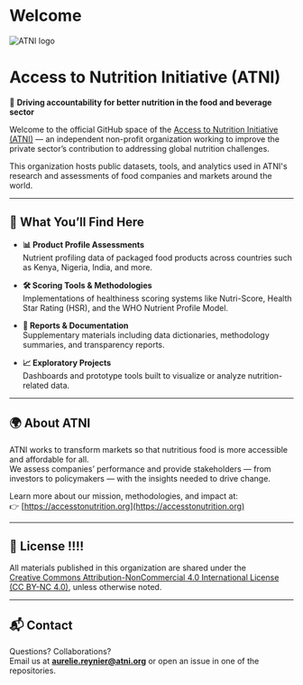 # Welcome

![ATNI logo](https://accesstonutrition.org/wp-content/uploads/2021/10/ATNI-Logo_RGB_Horizontal.png)

# Access to Nutrition Initiative (ATNI)

🔬 **Driving accountability for better nutrition in the food and beverage sector**

Welcome to the official GitHub space of the [Access to Nutrition Initiative (ATNI)](https://accesstonutrition.org) — an independent non-profit organization working to improve the private sector’s contribution to addressing global nutrition challenges.

This organization hosts public datasets, tools, and analytics used in ATNI's research and assessments of food companies and markets around the world.

---

## 📁 What You’ll Find Here

- **📊 Product Profile Assessments**  
  Nutrient profiling data of packaged food products across countries such as Kenya, Nigeria, India, and more.

- **🛠️ Scoring Tools & Methodologies**  
  Implementations of healthiness scoring systems like Nutri-Score, Health Star Rating (HSR), and the WHO Nutrient Profile Model.

- **📄 Reports & Documentation**  
  Supplementary materials including data dictionaries, methodology summaries, and transparency reports.

- **📈 Exploratory Projects**  
  Dashboards and prototype tools built to visualize or analyze nutrition-related data.

---

## 🌍 About ATNI

ATNI works to transform markets so that nutritious food is more accessible and affordable for all.  
We assess companies’ performance and provide stakeholders — from investors to policymakers — with the insights needed to drive change.

Learn more about our mission, methodologies, and impact at:  
👉 [https://accesstonutrition.org](https://accesstonutrition.org)

---

## 📜 License !!!!

All materials published in this organization are shared under the  
[Creative Commons Attribution-NonCommercial 4.0 International License (CC BY-NC 4.0)](https://creativecommons.org/licenses/by-nc/4.0/), unless otherwise noted.

---

## 📬 Contact

Questions? Collaborations?  
Email us at **aurelie.reynier@atni.org** or open an issue in one of the repositories.


